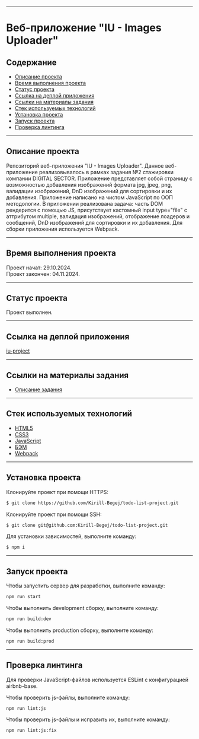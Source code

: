 ___
# Веб-приложение "IU - Images Uploader"

## Содержание
- [Описание проекта](#описание-проекта)
- [Время выполнения проекта](#время-выполнения-проекта)
- [Статус проекта](#статус-проекта)
- [Ссылка на деплой приложения](#ссылка-на-деплой-приложения)
- [Ссылки на материалы задания](#ссылки-на-материалы-задания)
- [Стек используемых технологий](#стек-используемых-технологий)
- [Установка проекта](#установка-проекта)
- [Запуск проекта](#запуск-проекта)
- [Проверка линтинга](#проверка-линтинга)
___
## Описание проекта
Репозиторий веб-приложения "IU - Images Uploader". Данное веб-приложение реализовывалось в рамках задания №2 стажировки компании DIGITAL SECTOR. Приложение представляет собой страницу с возможностью добавления изображений формата jpg, jpeg, png, валидации изображений, DnD изображений для сортировки и их добавления. Приложение написано на чистом JavaScript по ООП методологии. В приложении реализована задача: часть DOM рендерится с помощью JS, присутствует кастомный input type="file" с аттрибутом multiple, валидация изображений, отображение лоадеров и сообщений, DnD изображений для сортировки и их добавления. Для сборки приложения используется Webpack.
___

## Время выполнения проекта
Проект начат: 29.10.2024.\
Проект закончен: 04.11.2024.
___

## Статус проекта
Проект выполнен.
___

## Ссылка на деплой приложения
[iu-project](https://iu-project.vercel.app/)
___

## Ссылки на материалы задания
- [Описание задания](https://github.com/digitalSector47/traineeship-tasks/blob/master/task-2/description.md)
___

## Стек используемых технологий
- [HTML5](https://dev.w3.org/html5/spec-LC/)
- [CSS3](https://www.w3.org/Style/CSS/)
- [JavaScript](https://developer.mozilla.org/en-US/docs/Web/JavaScript)
- [БЭМ](https://ru.bem.info/methodology/)
- [Webpack](https://webpack.js.org/)
___

## Установка проекта
Клонируйте проект при помощи HTTPS:
```sh
$ git clone https://github.com/Kirill-Begej/todo-list-project.git
```

Клонируйте проект при помощи SSH:
```sh
$ git clone git@github.com:Kirill-Begej/todo-list-project.git
```

Для установки зависимостей, выполните команду:
```sh
$ npm i
```
___

## Запуск проекта
Чтобы запустить сервер для разработки, выполните команду:
```sh
npm run start
```

Чтобы выполнить development сборку, выполните команду: 
```sh
npm run build:dev
```

Чтобы выполнить production сборку, выполните команду: 
```sh
npm run build:prod
```
___

## Проверка линтинга
Для проверки JavaScript-файлов используется ESLint с конфигурацией airbnb-base.

Чтобы проверить js-файлы, выполните команду:
```sh
npm run lint:js
```

Чтобы проверить js-файлы и исправить их, выполните команду:
```sh
npm run lint:js:fix
```
